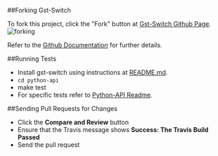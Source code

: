 ##Forking Gst-Switch

To fork this project, click the "Fork" button at [Gst-Switch Github Page](https://github.com/hyades/gst-switch "").
![forking](https://github-images.s3.amazonaws.com/help/Bootcamp-Fork.png "forking")

Refer to the [Github Documentation](https://help.github.com/articles/fork-a-repo "") for further details.

##Running Tests

* Install gst-switch using instructions at [README.md](https://github.com/hyades/gst-switch/blob/master/README.md "").
* `cd python-api`
* make test
* For specific tests refer to [Python-API Readme](https://github.com/hyades/gst-switch/blob/master/python-api/README.md "").

##Sending Pull Requests for Changes

* Click the **Compare and Review** button
* Ensure that the Travis message shows **Success: The Travis Build Passed**
* Send the pull request
